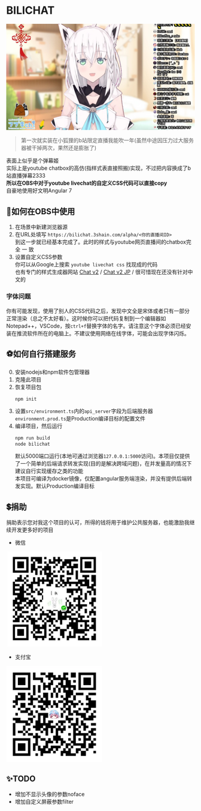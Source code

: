 # BILICHAT
![fubuki!](https://raw.githubusercontent.com/3Shain/BiliChat/master/doc/fubuki.jpg)
> 第一次就实装在小狐狸的b站限定直播我能吹一年(虽然中途因压力过大服务器被干掉两次，果然还是膨胀了)

表面上似乎是个弹幕姬  
实际上是youtube chatbox的高仿(指样式表直接照搬)实现，不过把内容换成了b站直播弹幕2333  
**所以在OBS中对于youtube livechat的自定义CSS代码可以直接copy**  
自豪地使用好文明Angular 7

## 🌟如何在OBS中使用
1. 在场景中新建浏览器源
2. 在URL处填写 ` https://bilichat.3shain.com/alpha/<你的直播间ID> `  
到这一步就已经基本完成了。此时的样式与youtube网页直播间的chatbox完 全 一 致
3. 设置自定义CSS参数  
你可以从Google上搜索  ` youtube livechat css ` 找现成的代码  
也有专门的样式生成器网站 [Chat v2](https://chatv2.septapus.com/) / [Chat v2 JP](http://www.geocities.jp/css4obs/) / 很可惜现在还没有针对中文的 

### 字体问题  
你有可能发现，使用了别人的CSS代码之后，发现中文全是宋体或者只有一部分正常渲染（总之不太好看）。这时候你可以把代码复制到一个编辑器如Notepad++，VSCode，按`ctrl+f`替换字体的名字。请注意这个字体必须已经安装在推流软件所在的电脑上。不建议使用网络在线字体，可能会出现字体闪烁。

## ⚽如何自行搭建服务
0. 安装nodejs和npm软件包管理器
1. 克隆此项目
2. 恢复项目包
     ```
    npm init
    ```
3. 设置`src/environment.ts`内的`api_server`字段为后端服务器  
`environment.prod.ts`是Production编译目标的配置文件  
4. 编译项目，然后运行
    ```
    npm run build
    node bilichat
    ```
    默认5000端口运行(本地可通过浏览器`127.0.0.1:5000`访问)。本项目仅提供了一个简单的后端请求转发实现(目的是解决跨域问题)，在并发量高的情况下建议自行实现缓存之类的功能  
本项目可编译为docker镜像，仅配置angular服务端渲染，并没有提供后端转发实现。默认Production编译目标

## 💲捐助
捐助表示您对我这个项目的认可，所得的钱将用于维护公共服务器，也能激励我继续开发更多好的项目
* 微信  
<img src="https://raw.githubusercontent.com/3Shain/BiliChat/master/doc/wx.jpg" width="256">  

* 支付宝  
<img src="https://raw.githubusercontent.com/3Shain/BiliChat/master/doc/zfb.jpg" width="256">

## ✨TODO  
* 增加不显示头像的参数noface
* 增加自定义屏蔽参数filter

